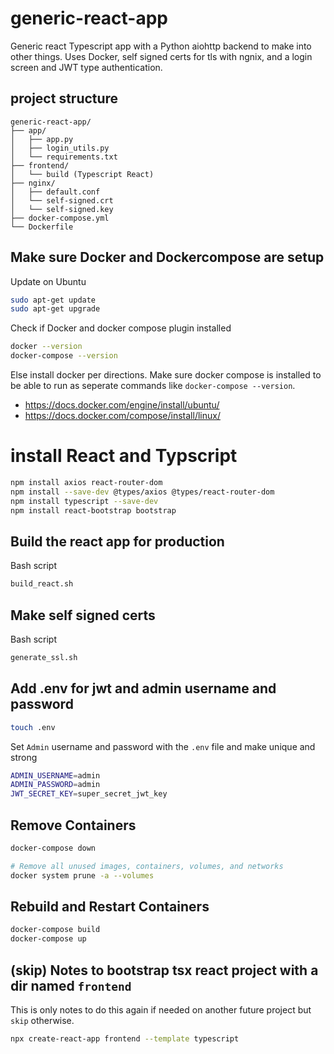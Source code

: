 # generic-react-app
Generic react Typescript app with a Python aiohttp backend to make into other things. Uses Docker, self signed certs for tls with ngnix, and a login screen and JWT type authentication.

## project structure
```
generic-react-app/
├── app/
│   ├── app.py 
│   ├── login_utils.py
│   └── requirements.txt 
├── frontend/
│   └── build (Typescript React)
├── nginx/
│   ├── default.conf
│   └── self-signed.crt
│   └── self-signed.key
├── docker-compose.yml
└── Dockerfile
```


## Make sure Docker and Dockercompose are setup
Update on Ubuntu
```bash
sudo apt-get update
sudo apt-get upgrade
```
Check if Docker and docker compose plugin installed
```bash
docker --version
docker-compose --version
```
Else install docker per directions. Make sure docker compose is installed to be able to run as seperate commands like `docker-compose --version`.
* https://docs.docker.com/engine/install/ubuntu/
* https://docs.docker.com/compose/install/linux/


# install React and Typscript
```bash
npm install axios react-router-dom
npm install --save-dev @types/axios @types/react-router-dom
npm install typescript --save-dev
npm install react-bootstrap bootstrap

```
## Build the react app for production
Bash script
```bash
build_react.sh
```

## Make self signed certs
Bash script
```bash
generate_ssl.sh
```


## Add .env for jwt and admin username and password
```bash
touch .env
```

Set `Admin` username and password with the `.env` file and make unique and strong
```bash
ADMIN_USERNAME=admin
ADMIN_PASSWORD=admin
JWT_SECRET_KEY=super_secret_jwt_key
```

## Remove Containers
```bash
docker-compose down

# Remove all unused images, containers, volumes, and networks
docker system prune -a --volumes
```

## Rebuild and Restart Containers
```bash
docker-compose build
docker-compose up
```

## (skip) Notes to bootstrap tsx react project with a dir named `frontend`
This is only notes to do this again if needed on another future project but `skip` otherwise.
```bash
npx create-react-app frontend --template typescript
```